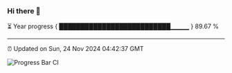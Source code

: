 ### Hi there 👋

⏳ Year progress { ██████████████████████████▁▁▁▁ } 89.67 %

---

⏰ Updated on Sun, 24 Nov 2024 04:42:37 GMT

![Progress Bar CI](https://github.com/IshwaranRudhara/GIT-ACTION/workflows/Progress%20Bar%20CI/badge.svg)
